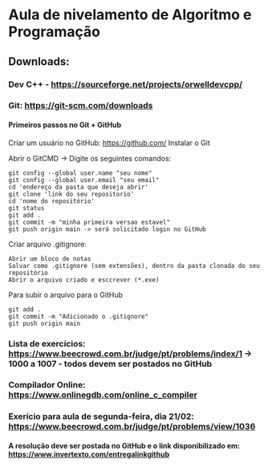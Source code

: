 # Aula de nivelamento de Algoritmo e Programação
## Downloads:
### Dev C++ - https://sourceforge.net/projects/orwelldevcpp/
### Git: https://git-scm.com/downloads
#### Primeiros passos no Git + GitHub

Criar um usuário no GitHub: https://github.com/
Instalar o Git

Abrir o GitCMD -> Digite os seguintes comandos:
```
git config --global user.name "seu nome"
git config --global user.email "seu email"
cd 'endereço da pasta que deseja abrir'
git clone 'link do seu repositorio'
cd 'nome do repositório'
git status
git add .
git commit -m "minha primeira versao estavel"
git push origin main -> será solicitado login no GitHub
```

Criar arquivo .gitignore:
```
Abrir um bloco de notas
Salvar como .gitignore (sem extensões), dentro da pasta clonada do seu repositório
Abrir o arquivo criado e esccrever (*.exe)
```
Para subir o arquivo para o GitHub
```
git add .
git commit -m "Adicionado o .gitignore"
git push origin main
```

### Lista de exercícios: https://www.beecrowd.com.br/judge/pt/problems/index/1 -> 1000 a 1007 - todos devem ser postados no GitHub
### Compilador Online: https://www.onlinegdb.com/online_c_compiler
### Exerício para aula de segunda-feira, dia 21/02: https://www.beecrowd.com.br/judge/pt/problems/view/1036
#### A resolução deve ser postada no GitHub e o link disponibilizado em: https://www.invertexto.com/entregalinkgithub
